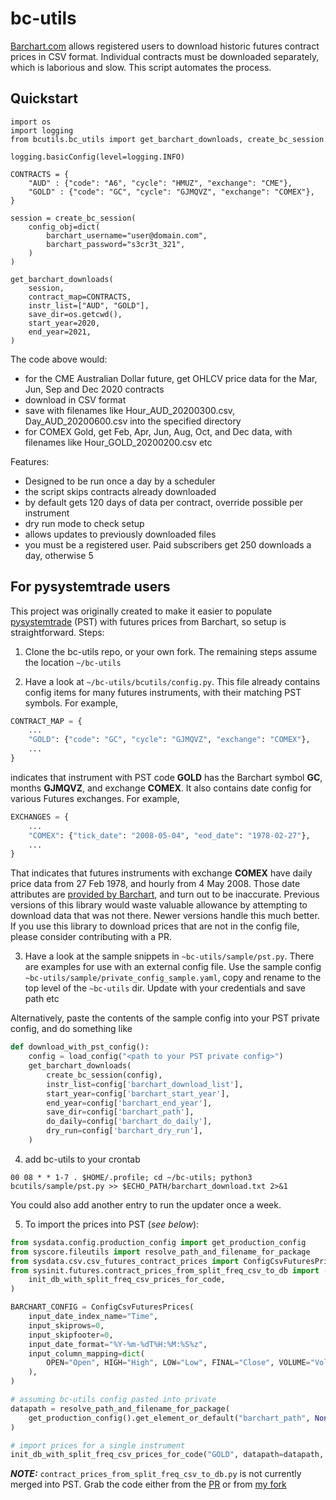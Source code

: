 # bc-utils

[Barchart.com](https://www.barchart.com) allows registered users to download historic futures contract prices in CSV format. Individual contracts must be downloaded separately, which is laborious and slow. This script automates the process.

## Quickstart

```
import os
import logging
from bcutils.bc_utils import get_barchart_downloads, create_bc_session

logging.basicConfig(level=logging.INFO)

CONTRACTS = {
    "AUD" : {"code": "A6", "cycle": "HMUZ", "exchange": "CME"},
    "GOLD" : {"code": "GC", "cycle": "GJMQVZ", "exchange": "COMEX"},
}

session = create_bc_session(
    config_obj=dict(
        barchart_username="user@domain.com",
        barchart_password="s3cr3t_321",
    )
)

get_barchart_downloads(
    session,
    contract_map=CONTRACTS,
    instr_list=["AUD", "GOLD"],
    save_dir=os.getcwd(),
    start_year=2020,
    end_year=2021,
)
```

The code above would: 
* for the CME Australian Dollar future, get OHLCV price data for the Mar, Jun, Sep and Dec 2020 contracts
* download in CSV format
* save with filenames like Hour_AUD_20200300.csv, Day_AUD_20200600.csv into the specified directory
* for COMEX Gold, get Feb, Apr, Jun, Aug, Oct, and Dec data, with filenames like Hour_GOLD_20200200.csv etc

Features:
* Designed to be run once a day by a scheduler
* the script skips contracts already downloaded
* by default gets 120 days of data per contract, override possible per instrument
* dry run mode to check setup
* allows updates to previously downloaded files
* you must be a registered user. Paid subscribers get 250 downloads a day, otherwise 5

## For pysystemtrade users

This project was originally created to make it easier to populate [pysystemtrade](https://github.com/robcarver17/pysystemtrade) (PST) with futures prices from Barchart, so setup is straightforward. Steps:

1. Clone the bc-utils repo, or your own fork. The remaining steps assume the location `~/bc-utils`

2. Have a look at `~/bc-utils/bcutils/config.py`. This file already contains config items for many futures instruments, with their matching PST symbols. For example, 
```python
CONTRACT_MAP = {
    ...
    "GOLD": {"code": "GC", "cycle": "GJMQVZ", "exchange": "COMEX"},
    ...
}
```
indicates that instrument with PST code **GOLD** has the Barchart symbol **GC**, months **GJMQVZ**, and exchange **COMEX**. It also contains date config for various Futures exchanges. For example,

```python
EXCHANGES = {
    ...
    "COMEX": {"tick_date": "2008-05-04", "eod_date": "1978-02-27"},
    ...
}
```

That indicates that futures instruments with exchange **COMEX** have daily price data from 27 Feb 1978, and hourly from 4 May 2008. Those date attributes are [provided by Barchart](https://www.barchart.com/solutions/data/market), and turn out to be inaccurate. Previous versions of this library would waste valuable allowance by attempting to download data that was not there. Newer versions handle this much better. If you use this library to download prices that are not in the config file, please consider contributing with a PR.

3. Have a look at the sample snippets in `~bc-utils/sample/pst.py`. There are examples for use with an external config file. Use the sample config `~bc-utils/sample/private_config_sample.yaml`, copy and rename to the top level of the `~bc-utils` dir. Update with your credentials and save path etc

Alternatively, paste the contents of the sample config into your PST private config, and do something like

```python
def download_with_pst_config():
    config = load_config("<path to your PST private config>")
    get_barchart_downloads(
        create_bc_session(config),
        instr_list=config['barchart_download_list'],
        start_year=config['barchart_start_year'],
        end_year=config['barchart_end_year'],
        save_dir=config['barchart_path'],
        do_daily=config['barchart_do_daily'],
        dry_run=config['barchart_dry_run'],
    )
```

4. add bc-utils to your crontab
```
00 08 * * 1-7 . $HOME/.profile; cd ~/bc-utils; python3 bcutils/sample/pst.py >> $ECHO_PATH/barchart_download.txt 2>&1
```
You could also add another entry to run the updater once a week.

5. To import the prices into PST (_see below_):

```python
from sysdata.config.production_config import get_production_config
from syscore.fileutils import resolve_path_and_filename_for_package
from sysdata.csv.csv_futures_contract_prices import ConfigCsvFuturesPrices
from sysinit.futures.contract_prices_from_split_freq_csv_to_db import (
    init_db_with_split_freq_csv_prices_for_code,
)

BARCHART_CONFIG = ConfigCsvFuturesPrices(
    input_date_index_name="Time",
    input_skiprows=0,
    input_skipfooter=0,
    input_date_format="%Y-%m-%dT%H:%M:%S%z",
    input_column_mapping=dict(
        OPEN="Open", HIGH="High", LOW="Low", FINAL="Close", VOLUME="Volume"
    ),
)

# assuming bc-utils config pasted into private
datapath = resolve_path_and_filename_for_package(
    get_production_config().get_element_or_default("barchart_path", None)
)

# import prices for a single instrument
init_db_with_split_freq_csv_prices_for_code("GOLD", datapath=datapath, csv_config=BARCHART_CONFIG)
```

**_NOTE:_** `contract_prices_from_split_freq_csv_to_db.py` is not currently merged into PST. Grab the code either from the [PR](https://github.com/robcarver17/pysystemtrade/pull/1397) or from [my fork](https://github.com/bug-or-feature/pysystemtrade-fsb/blob/dev/sysinit/futures/contract_prices_from_split_freq_csv_to_db.py)
